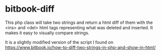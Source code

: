 # bitbook-diff
This php class will take two strings and return a html diff of them with the &lt;ins> and &lt;del> html tags representing what was deleted and inserted. It makes it easy to visually compare strings.

It is a slightly modified version of the script I found on https://www.bitbook.io/how-to-diff-two-strings-in-php-and-show-in-html/
